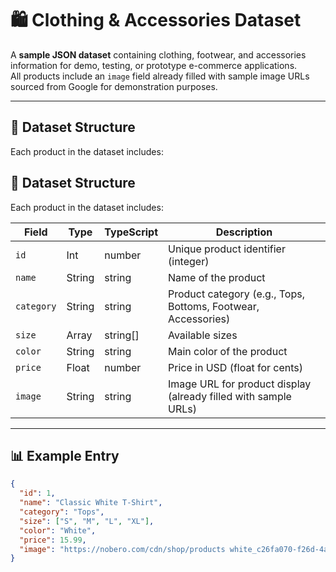 # 🛍️ Clothing & Accessories Dataset

A **sample JSON dataset** containing clothing, footwear, and accessories information for demo, testing, or prototype e-commerce applications.  
All products include an `image` field already filled with sample image URLs sourced from Google for demonstration purposes.

---

## 📂 Dataset Structure

Each product in the dataset includes:

## 📂 Dataset Structure

Each product in the dataset includes:

| Field       | Type   | TypeScript | Description                                                                                     |
|-------------|--------|------------|-------------------------------------------------------------------------------------------------|
| `id`        | Int | number     | Unique product identifier (integer)                                                            |
| `name`      | String | string     | Name of the product                                                                             |
| `category`  | String | string     | Product category (e.g., Tops, Bottoms, Footwear, Accessories)                                   |
| `size`      | Array  | string[]   | Available sizes                                                                                 |
| `color`     | String | string     | Main color of the product                                                                       |
| `price`     | Float | number     | Price in USD (float for cents)                                                                  |
| `image`     | String | string     | Image URL for product display (already filled with sample URLs)                                 |     |

---

## 📊 Example Entry

```json
{
  "id": 1,
  "name": "Classic White T-Shirt",
  "category": "Tops",
  "size": ["S", "M", "L", "XL"],
  "color": "White",
  "price": 15.99,
  "image": "https://nobero.com/cdn/shop/products white_c26fa070-f26d-4a2f-ba1e-66d2b17a2508.jpg?v=1711979035"
}
```
